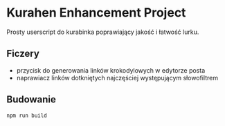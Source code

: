 # Kurahen Enhancement Project

Prosty userscript do kurabinka poprawiający jakość i łatwość lurku.

## Ficzery

- przycisk do generowania linków krokodylowych w edytorze posta
- naprawiacz linków dotkniętych najczęściej występującym słowofiltrem

## Budowanie

```
npm run build
```